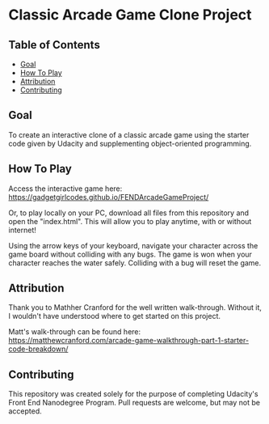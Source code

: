 # Classic Arcade Game Clone Project

## Table of Contents

* [Goal](#goal)
* [How To Play](#howtoplay)
* [Attribution](#attribution)
* [Contributing](#contributing)

## Goal

To create an interactive clone of a classic arcade game using the starter code given by Udacity and supplementing object-oriented programming.

## How To Play

Access the interactive game here: https://gadgetgirlcodes.github.io/FENDArcadeGameProject/

Or, to play locally on your PC, download all files from this repository and open the "index.html". This will allow you to play anytime, with or without internet!

Using the arrow keys of your keyboard, navigate your character across the game board without colliding with any bugs. The game is won when your character reaches the water safely. Colliding with a bug will reset the game.

## Attribution

Thank you to Mathher Cranford for the well written walk-through. Without it, I wouldn't have understood where to get started on this project.

Matt's walk-through can be found here: https://matthewcranford.com/arcade-game-walkthrough-part-1-starter-code-breakdown/

## Contributing

This repository was created solely for the purpose of completing Udacity's Front End Nanodegree Program. Pull requests are welcome, but may not be accepted.